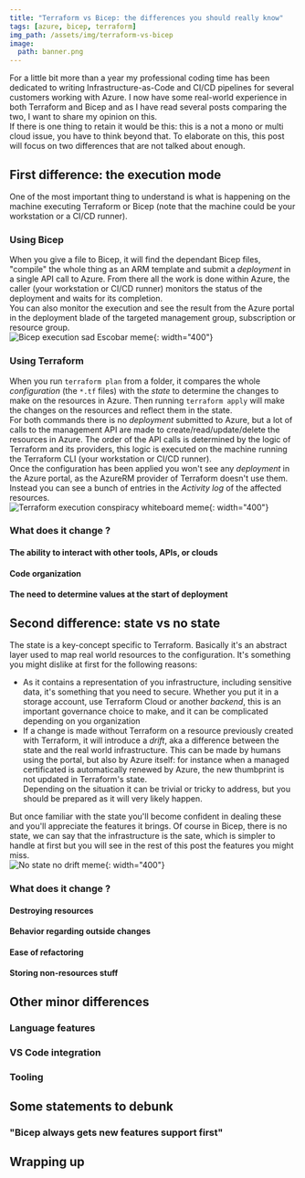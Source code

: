 ```yaml
---
title: "Terraform vs Bicep: the differences you should really know"
tags: [azure, bicep, terraform]
img_path: /assets/img/terraform-vs-bicep
image:
  path: banner.png
---
```


For a little bit more than a year my professional coding time has been dedicated to writing Infrastructure-as-Code and CI/CD pipelines for several customers working with Azure. I now have some real-world experience in both Terraform and Bicep and as I have read several posts comparing the two, I want to share my opinion on this.  
If there is one thing to retain it would be this: this is a not a mono or multi cloud issue, you have to think beyond that. To elaborate on this, this post will focus on two differences that are not talked about enough.

## First difference: the execution mode
One of the most important thing to understand is what is happening on the machine executing Terraform or Bicep (note that the machine could be your workstation or a CI/CD runner).  

### Using Bicep
When you give a file to Bicep, it will find the dependant Bicep files, "compile" the whole thing as an ARM template and submit a _deployment_ in a single API call to Azure. From there all the work is done within Azure, the caller (your workstation or CI/CD runner) monitors the status of the deployment and waits for its completion.  
You can also monitor the execution and see the result from the Azure portal in the deployment blade of the targeted management group, subscription or resource group.  
![Bicep execution sad Escobar meme](01-execution-mode-bicep.jpg){: width="400"}

### Using Terraform
When you run `terraform plan` from a folder, it compares the whole _configuration_ (the `*.tf` files) with the _state_ to determine the changes to make on the resources in Azure. Then running `terraform apply` will make the changes on the resources and reflect them in the state.  
For both commands there is no _deployment_ submitted to Azure, but a lot of calls to the management API are made to create/read/update/delete the resources in Azure. The order of the API calls is determined by the logic of Terraform and its providers, this logic is executed on the machine running the Terraform CLI (your workstation or CI/CD runner).  
Once the configuration has been applied you won't see any _deployment_ in the Azure portal, as the AzureRM provider of Terraform doesn't use them. Instead you can see a bunch of entries in the _Activity log_ of the affected resources.  
![Terraform execution conspiracy whiteboard meme](02-execution-mode-terraform.jpg){: width="400"}

### What does it change ?

#### The ability to interact with other tools, APIs, or clouds

#### Code organization

#### The need to determine values at the start of deployment

## Second difference: state vs no state
The state is a key-concept specific to Terraform. Basically it's an abstract layer used to map real world resources to the configuration. It's something you might dislike at first for the following reasons:
- As it contains a representation of you infrastructure, including sensitive data, it's something that you need to secure. Whether you put it in a storage account, use Terraform Cloud or another _backend_, this is an important governance choice to make, and it can be complicated depending on you organization
- If a change is made without Terraform on a resource previously created with Terraform, it will introduce a _drift_, aka a difference between the state and the real world infrastructure. This can be made by humans using the portal, but also by Azure itself: for instance when a managed certificated is automatically renewed by Azure, the new thumbprint is not updated in Terraform's state.  
Depending on the situation it can be trivial or tricky to address, but you should be prepared as it will very likely happen.

But once familiar with the state you'll become confident in dealing these and you'll appreciate the features it brings.
Of course in Bicep, there is no state, we can say that the infrastructure is the sate, which is simpler to handle at first but you will see in the rest of this post the features you might miss.  
![No state no drift meme](03-no-state.jpg){: width="400"}

### What does it change ?

#### Destroying resources

#### Behavior regarding outside changes 

#### Ease of refactoring

#### Storing non-resources stuff

## Other minor differences

### Language features

### VS Code integration

### Tooling

## Some statements to debunk

### "Bicep always gets new features support first"

## Wrapping up
